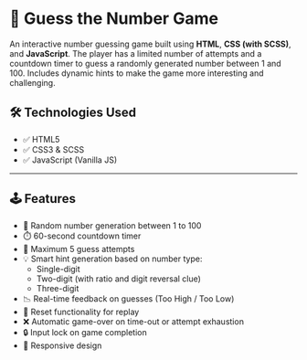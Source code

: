 # 🎯 Guess the Number Game

An interactive number guessing game built using **HTML**, **CSS (with SCSS)**, and **JavaScript**. The player has a limited number of attempts and a countdown timer to guess a randomly generated number between 1 and 100. Includes dynamic hints to make the game more interesting and challenging.

## 🛠️ Technologies Used

- ✅ HTML5
- ✅ CSS3 & SCSS
- ✅ JavaScript (Vanilla JS)

---

## 🕹️ Features

- 🔢 Random number generation between 1 to 100
- ⏱️ 60-second countdown timer
- 🎯 Maximum 5 guess attempts
- 💡 Smart hint generation based on number type:
  - Single-digit
  - Two-digit (with ratio and digit reversal clue)
  - Three-digit
- 📉 Real-time feedback on guesses (Too High / Too Low)
- 🔁 Reset functionality for replay
- ❌ Automatic game-over on time-out or attempt exhaustion
- 🔒 Input lock on game completion
- 📲 Responsive design
